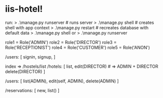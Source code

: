 # iis-hotel!

run:
    > .\manage.py runserver     # runs server
    > .\manage.py shell         # creates shell with app context
    > .\manage.py restart       # recreates database with default data
    > .\manage.py shell
    or > .\manage.py runserver

role1 = Role('ADMIN')
role2 = Role('DIRECTOR')
role3 = Role('RECEPTIONIST')
role4 = Role('CUSTOMER')
role5 = Role('ANON')

/users: [
    signin,
    signup,
]

<!-- /home: [
    home,
] -->

index => /hostels/list
/hotels: [
    list,
    edit(DIRECTOR) # => ADMIN + DIRECTOR
    delete(DIRECTOR)
]

/users: [
    list(ADMIN),
    edit(self, ADMIN),
    delete(ADMIN)
]

/reservations: [
    new,
    list()
]
